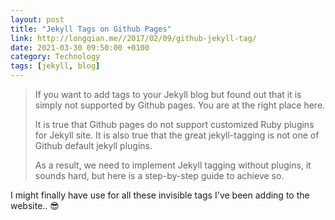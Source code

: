 ```yaml
--- 
layout: post 
title: "Jekyll Tags on Github Pages" 
link: http://longqian.me//2017/02/09/github-jekyll-tag/
date: 2021-03-30 09:50:00 +0100 
category: Technology 
tags: [jekyll, blog] 
--- 
```


>If you want to add tags to your Jekyll blog but found out that it is simply not supported by Github pages. You are at the right place here.
>
>It is true that Github pages do not support customized Ruby plugins for Jekyll site. It is also true that the great jekyll-tagging is not one of Github default jekyll plugins.
>
>As a result, we need to implement Jekyll tagging without plugins, it sounds hard, but here is a step-by-step guide to achieve so.

I might finally have use for all these invisible tags I've been adding to the website.. 😎